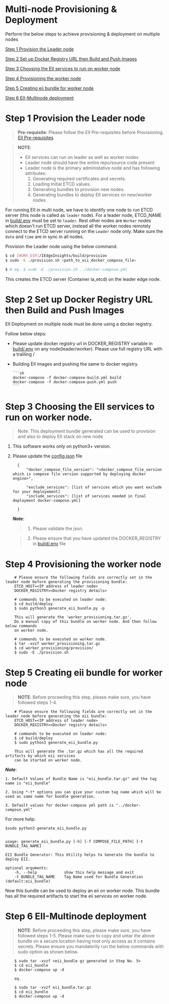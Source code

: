 # Multi-node Provisioning & Deployment

Perform the below steps  to achieve provisioning & deployment on multiple nodes

[Step 1 Provision the Leader node](#step-1-provision-the-leader-node)

[Step 2 Set up Docker Registry URL then Build and Push Images](#step-2-set-up-docker-registry-url-then-build-and-push-images)

[Step 3 Choosing the EII services to run on worker node](#step-3-choosing-the-eii-services-to-run-on-worker-node)

[Step 4 Provisioning the worker node](#step-4-provisioning-the-worker-node)

[Step 5 Creating eii bundle for worker node](#step-5-creating-eii-bundle-for-worker-node)

[Step 6 EII-Multinode deployment](#step-6-eii-multinode-deployment)

# Step 1 Provision the Leader node

> **Pre-requisite**:
> Please follow the EII Pre-requisites before Provisioning.
> [EII Pre-requisites](../../README.md#eii-pre-requisites)

> **NOTE**:
> * EII services can run on leader as well as worker nodes
> * Leader node should have the entire repo/source code present
> * Leader node is the primary administative node and has following attributes:
>   1. Generating required certificates and secrets.
>   2. Loading Initial ETCD values.
>   3. Generating bundles to provision new nodes.
>   4. Generating bundles to deploy EII services on new/worker nodes.


For running EII in multi node, we have to identify one node to run ETCD server (this node is called as `leader` node). For a leader node, ETCD_NAME in [build/.env](../.env) must be set to `leader`. Rest other nodes are `Worker` nodes which doesn't run ETCD server, instead all the worker nodes remotely connect to the ETCD server running on the `Leader` node only. Make sure the `date` and `time` are in sync in all nodes.

Provision the Leader node using the below command:

```sh
$ cd [WORK_DIR]/IEdgeInsights/build/provision
$ sudo -E ./provision.sh <path_to_eii_docker_compose_file>

$ # eq. $ sudo -E ./provision.sh ../docker-compose.yml
```

This creates the ETCD server (Container ia_etcd) on the leader edge node.

# Step 2 Set up Docker Registry URL then Build and Push Images
EII Deployment on multiple node must be done using a docker registry.

Follow below steps:

* Please update docker registry url in DOCKER_REGISTRY variable in  [build/.env](../.env) on any node(leader/worker). Please use full registry URL with a traliling /

* Building EII images and pushing the same to docker registry.

      ```sh
      docker-compose -f docker-compose-build.yml build
      docker-compose -f docker-compose-push.yml push
      ```

# Step 3 Choosing the EII services to run on worker node.

>Note: This deployment bundle generated can be used to provision and also to deploy EII stack on new node

1. This software works only on python3+ version.
2. Please update the [config.json](./config.json) file

      ```
        {
            "docker_compose_file_version": "<docker_compose_file_version which is compose file version supported by deploying docker engine>",

            "exclude_services": [list of services which you want exclude for your deployement]
            "include_services": [list of services needed in final deployment docker-compose.yml]

        }
      ```
    ***Note***:
    > 1. Please validate the json.

    > 2. Please ensure that you have updated the DOCKER_REGISTRY in [build/.env](../.env) file

# Step 4 Provisioning the worker node

```
    # Please ensure the following fields are correctly set in the leader node before generating the provisioning bundle:
    ETCD_HOST=<IP address of leader node>
    DOCKER_REGISTRY=<Docker registry details>

    # commands to be executed on leader node:
    $ cd build/deploy
    $ sudo python3 generate_eii_bundle.py -p

    This will generate the 'worker_provisioning.tar.gz'.
    Do a manual copy of this bundle on worker node. And then follow below commands
    on worker node.
```

```
    # commands to be executed on worker node.
    $ tar -xvzf worker_provisioning.tar.gz
    $ cd worker_provisioning/provision/
    $ sudo -E ./provision.sh
```

# Step 5 Creating eii bundle for worker node
> **NOTE**: Before proceeding this step, please make sure, you have followed steps 1-4.

```
    # Please ensure the following fields are correctly set in the leader node before generating the eii bundle:
    ETCD_HOST=<IP address of leader node>
    DOCKER_REGISTRY=<Docker registry details>

    # commands to be executed on leader node:
    $ cd build/deploy
    $ sudo python3 generate_eii_bundle.py

    This will generate the .tar.gz which has all the required artifacts by which eii services
    can be started on worker node.
```
***Note***:

    1. Default Values of Bundle Name is "eii_bundle.tar.gz" and the tag name is "eii_bundle"

    2. Using *-t* options you can give your custom tag name which will be used as same name for bundle generation.

    3. Default values for docker-compose yml path is "../docker-compose.yml"

For more help:

    $sudo python3 generate_eii_bundle.py


    usage: generate_eii_bundle.py [-h] [-f COMPOSE_FILE_PATH] [-t BUNDLE_TAG_NAME]

    EII Bundle Generator: This Utility helps to Generate the bundle to deploy EII.

    optional arguments:
        -h, --help            show this help message and exit
        -t BUNDLE_TAG_NAME    Tag Name used for Bundle Generation (default:eii_bundle)


Now this bundle can be used to deploy an eii on worker node. This bundle has all the required artifacts to start the eii
services on worker node.

# Step 6 EII-Multinode deployment

> **NOTE**: Before proceeding this step, please make sure, you have followed steps 1-5. Please make sure to copy and untar the above bundle on a secure location having root only access as it contains secrets. Please ensure you mandatorily run the below commands with sudo option as shown below.

```
    $ sudo tar -xvzf <eii_bundle gz generated in Step No. 5>
    $ cd eii_bundle
    $ docker-compose up -d

    eq.

    $ sudo tar -xvzf eii_bundle.tar.gz
    $ cd eii_bundle
    $ docker-compose up -d

```
